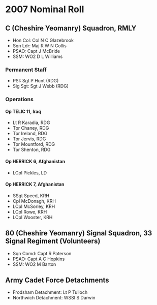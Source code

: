 # 2007 Nominal Roll

## C (Cheshire Yeomanry) Squadron, RMLY

* Hon Col: Col N C Glazebrook
* Sqn Ldr: Maj R W N Collis
* PSAO: Capt J McBride
* SSM: WO2 D L Williams

### Permanent Staff

* PSI: Sgt P Hunt (RDG)
* Sig Sgt: Sgt J Webb (RDG)

### Operations

#### Op TELIC 11, Iraq

* Lt R Karadia, RDG
* Tpr Chaney, RDG
* Tpr Ireland, RDG
* Tpr Jervis, RDG
* Tpr Mountford, RDG
* Tpr Shenton, RDG

#### Op HERRICK 6, Afghanistan

* LCpl Pickles, LD

#### Op HERRICK 7, Afghanistan

* SSgt Speed, KRH
* Cpl McDonagh, KRH
* LCpl McSorley, KRH
* LCpl Rowe, KRH
* LCpl Wooster, KRH

## 80 (Cheshire Yeomanry) Signal Squadron, 33 Signal Regiment (Volunteers)

* Sqn Comd: Capt R Paterson
* PSAO: Capt A C Hopkins
* SSM: WO2 M Barton

## Army Cadet Force Detachments

* Frodsham Detachment: Lt P Tulloch
* Northwich Detachment: WSSI S Darwin
